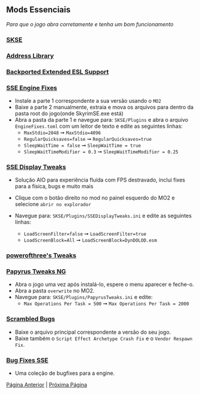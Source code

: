 ## Mods Essenciais

_Para que o jogo abra corretamente e tenha um bom funcionamento_

### [SKSE](https://www.nexusmods.com/skyrimspecialedition/mods/30379)
### [Address Library](https://www.nexusmods.com/skyrimspecialedition/mods/32444)
### [Backported Extended ESL Support](https://www.nexusmods.com/skyrimspecialedition/mods/106441)
### [SSE Engine Fixes](https://www.nexusmods.com/skyrimspecialedition/mods/17230)
  - Instale a parte 1 correspondente a sua versão usando o `MO2`
  - Baixe a parte 2 manualmente, extraia e mova os arquivos para dentro da pasta root do jogo(onde SkyrimSE.exe está) 
  - Abra a pasta da parte 1 e navegue para: `SKSE/Plugins` e abra o arquivo `EngineFixes.toml` com um leitor de texto e edite as seguintes linhas:
    - `MaxStdio=2048` ➞ `MaxStdio=4096`
    - `RegularQuicksaves=false` ➞ `RegularQuicksaves=true`
    - `SleepWaitTime = false` ➞ `SleepWaitTime = true`
    - `SleepWaitTimeModifier = 0.3` ➞ `SleepWaitTimeModifier = 0.25`
    
### [SSE Display Tweaks](https://www.nexusmods.com/skyrimspecialedition/mods/34705)
   - Solução AIO para experiência fluída com FPS destravado, inclui fixes para a física, bugs e muito mais
   - Clique com o botão direito no mod no painel esquerdo do MO2 e selecione `abrir no explorador`
   - Navegue para: `SKSE/Plugins/SSEDisplayTweaks.ini` e edite as seguintes linhas:

     - `LoadScreenFilter=false` ➞ `LoadScreenFilter=true` 
     - `LoadScreenBlock=All` ➞ `LoadScreenBlock=DynDOLOD.esm`
### [powerofthree's Tweaks](https://www.nexusmods.com/skyrimspecialedition/mods/51073)
### [Papyrus Tweaks NG](https://www.nexusmods.com/skyrimspecialedition/mods/77779)
    
   - Abra o jogo uma vez após instalá-lo, espere o menu aparecer e feche-o.
   - Abra a pasta `overwrite` no MO2.
   - Navegue para: `SKSE/Plugins/PapyrusTweaks.ini` e edite:
     - `Max Operations Per Task = 500` ➞ `Max Operations Per Task = 2000`
### [Scrambled Bugs](https://www.nexusmods.com/skyrimspecialedition/mods/43532)
  - Baixe o arquivo principal correspondente a versão do seu jogo.
  - Baixe também o `Script Effect Archetype Crash Fix` e o `Vendor Respawn Fix`.
### [Bug Fixes SSE](https://www.nexusmods.com/skyrimspecialedition/mods/33261)
  - Uma coleção de bugfixes para a engine.


[Página Anterior](downgrade.md) | [Próxima Página](https://github.com/Dasinhoo/guia-skyrim/blob/main/frameworks.md)
